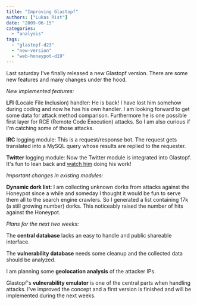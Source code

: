 ```yaml
---
title: "Improving Glastopf"
authors: ["Lukas Rist"]
date: "2009-06-15"
categories: 
  - "analysis"
tags: 
  - "glastopf-d23"
  - "new-version"
  - "web-honeypot-d19"
---
```


Last saturday I've finally released a new Glastopf version. There are some new features and many changes under the hood.

  
  

_New implemented features:_

  

**LFI** (Locale File Inclusion) handler: He is back! I have lost him somehow during coding and now he has his own handler. I am looking forward to get some data for attack method comparison. Furthermore he is one possible first layer for RCE (Remote Code Execution) attacks. So I am also curious if I'm catching some of those attacks.

  

**IRC** logging module: This is a request/response bot. The request gets translated into a MySQL query whose results are replied to the requester.

  

**Twitter** logging module: Now the Twitter module is integrated into Glastopf. It's fun to lean back and [watch him](http://twitter.com/glastopf "Glastopf Twitter Page") doing his work!

  

  

_Important changes in existing modules:_

  

**Dynamic dork list**: I am collecting unknown dorks from attacks against the Honeypot since a while and someday I thought it would be fun to serve them all to the search engine crawlers. So I generated a list containing 17k (a still growing number) dorks. This noticeably raised the number of hits against the Honeypot.

  

  

_Plans for the next two weeks:_

  

The **central database** lacks an easy to handle and public shareable interface.

  

The **vulnerability database** needs some cleanup and the collected data should be analyzed.

  

I am planning some **geolocation analysis** of the attacker IPs.

  

Glastopf's **vulnerability emulator** is one of the central parts when handling attacks. I've improved the concept and a first version is finished and will be implemented during the next weeks.
